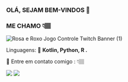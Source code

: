 ### OLÁ, SEJAM BEM-VINDOS 🦄
### ME CHAMO 👇🏽

![Rosa e Roxo Jogo Controle Twitch Banner (1)](https://user-images.githubusercontent.com/89526250/179100349-97aabd6d-c757-48e0-ac78-0cb55cfceeff.png)

Linguagens: 💼 <strong>Kotlin, Python, R .</strong>
</p>


  💌 Entre em contato comigo : 👇🏽
</p>

<p align="left">
  <a href="#" alt="Gmail">
  <img src="https://img.shields.io/badge/-Gmail-FF0000?style=flat-square&labelColor=FF0000&logo=gmail&logoColor=white&link=gabriellareboucas6@gmail.com" /></a>

  <a href="#" alt="Linkedin">
  <img src="https://img.shields.io/badge/-Linkedin-0e76a8?style=flat-square&logo=Linkedin&logoColor=white&link=https://www.linkedin.com/in/gabriela-santana-801602201/" /></a>
